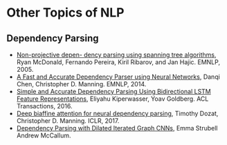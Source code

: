 # Other Topics of NLP

## Dependency Parsing

  - [Non-projective depen- dency parsing using spanning tree algorithms](), Ryan McDonald, Fernando Pereira, Kiril Ribarov, and Jan Hajic. EMNLP, 2005.
  - [A Fast and Accurate Dependency Parser using Neural Networks](), Danqi Chen, Christopher D. Manning. EMNLP, 2014.
  - [Simple and Accurate Dependency Parsing Using Bidirectional LSTM Feature Representations](), Eliyahu Kiperwasser, Yoav Goldberg. ACL Transactions, 2016.
  - [Deep biaffine attention for neural dependency parsing](), Timothy Dozat, Christopher D. Manning. ICLR, 2017.
  - [Dependency Parsing with Dilated Iterated Graph CNNs](), Emma Strubell Andrew McCallum.